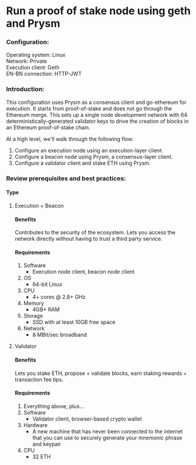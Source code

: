 # Run a proof of stake node using geth and Prysm

### Configuration:
Operating system: Linux \
Network: Private \
Execution client: Geth \
EN-BN connection: HTTP-JWT

### Introduction:

This configuration uses Prysm as a consensus client and go-ethereum for execution. It starts from proof-of-stake and does not go through the Ethereum merge. This sets up a single node development network with 64 deterministically-generated validator keys to drive the creation of blocks in an Ethereum proof-of-stake chain. 

At a high level, we'll walk through the following flow:
1. Configure an execution node using an execution-layer client.
2. Configure a beacon node using Prysm, a consensus-layer client.
3. Configure a validator client and stake ETH using Prysm.


### Review prerequisites and best practices:
#### Type
1. Execution + Beacon
    #### Benefits
    Contributes to the security of the ecosystem. Lets you access the network directly without having to trust a third party service.
    #### Requirements
    1. Software
        * Execution node client, beacon node client 
    2. OS 
        * 64-bit Linux
    3. CPU
        * 4+ cores @ 2.8+ GHz
    4. Memory
        * 4GB+ RAM
    5. Storage
        * SSD with at least 10GB free space
    6. Network
        * 8 MBit/sec broadband

2. Validator
    #### Benefits
    Lets you stake ETH, propose + validate blocks, earn staking rewards + transaction fee tips.
    #### Requirements
    1. Everything above, plus...
    2. Software
        * Validator client, browser-based crypto wallet
    3. Hardware 
        * A new machine that has never been connected to the internet that you can use to securely generate your mnemonic phrase and keypair
    4. CPU
        * 32 ETH


